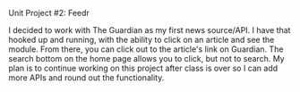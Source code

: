 Unit Project #2: Feedr

I decided to work with The Guardian as my first news source/API. I have that hooked up and running, with the ability to click on an article and see the module. From there, you can click out to the article's link on Guardian. The search bottom on the home page allows you to click, but not to search. My plan is to continue working on this project after class is over so I can add more APIs and round out the functionality. 
